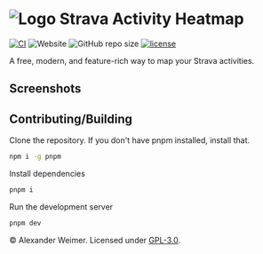 # ![Logo](https://github.com/sudolev/StravaMultiMapper/assets/61996958/3ac93fc4-6c78-460b-b964-22db9b5045d2) Strava Activity Heatmap

[![CI](https://github.com/sudolev/StravaMultiMapper/actions/workflows/ci.yml/badge.svg)](https://github.com/sudolev/StravaMultiMapper/actions/workflows/ci.yml)
![Website](https://img.shields.io/website?url=https%3A%2F%2Fstravamap.pages.dev%2F)
![GitHub repo size](https://img.shields.io/github/repo-size/sudolev/StravaMultiMapper)
[![license](https://img.shields.io/github/license/sudolev/StravaMultiMapper)](https://github.com/sudolev/StravaMultiMapper/blob/main/LICENSE)

 A free, modern, and feature-rich way to map your Strava activities. 

## Screenshots

## Contributing/Building

Clone the repository. If you don't have pnpm installed, install that.
```bash
npm i -g pnpm
```
Install dependencies
```bash
pnpm i
```
Run the development server
```bash
pnpm dev
```

© Alexander Weimer. Licensed under [GPL-3.0](./LICENSE).
